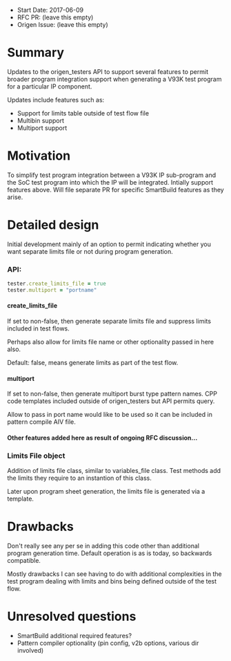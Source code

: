 - Start Date: 2017-06-09
- RFC PR: (leave this empty)
- Origen Issue: (leave this empty)

# Summary

Updates to the origen_testers API to support several features to permit broader program 
integration support when generating a V93K test program for a particular IP component.

Updates include features such as:

- Support for limits table outside of test flow file
- Multibin support
- Multiport support

# Motivation

To simplify test program integration between a V93K IP sub-program and the SoC test program
into which the IP will be integrated.  Intially support features above. Will file separate PR 
for specific SmartBuild features as they arise.

# Detailed design

Initial development mainly of an option to permit indicating whether you want separate limits file or 
not during program generation.   

### API:

~~~ruby
tester.create_limits_file = true
tester.multiport = "portname"
~~~

#### create_limits_file 

If set to non-false, then generate separate limits file and suppress limits included in test flows.

Perhaps also allow for limits file name or other optionality passed in here
also.  

Default: false, means generate limits as part of the test flow.

#### multiport

If set to non-false, then generate multiport burst type pattern names.  CPP code templates included
outside of origen_testers but API permits query.

Allow to pass in port name would like to be used so it can be included in pattern compile AIV file.

#### Other features added here as result of ongoing RFC discussion...

### Limits File object

Addition of limits file class, similar to variables_file class.   Test methods add the limits they
require to an instantion of this class.

Later upon program sheet generation, the limits file is generated via a template.

# Drawbacks

Don't really see any per se in adding this code other than additional program generation time.  Default
operation is as is today, so backwards compatible.

Mostly drawbacks I can see having to do with additional complexities in the test program dealing
with limits and bins being defined outside of the test flow.

# Unresolved questions

- SmartBuild additional required features?
- Pattern compiler optionality (pin config, v2b options, various dir involved)
